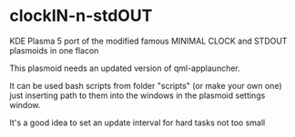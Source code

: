 # clockIN-n-stdOUT
KDE Plasma 5 port of the modified famous MINIMAL CLOCK and STDOUT plasmoids in one flacon

This plasmoid needs an updated version of qml-applauncher.

It can be used bash scripts from folder "scripts" (or make your own one) just inserting path to them into the windows in the plasmoid settings window. 

It's a good idea to set an update interval for hard tasks not too small 
